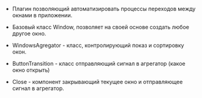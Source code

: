 - Плагин позволяющий автоматизировать процессы переходов между окнами в приложении.

- Базовый класс Window, позволяет на своей основе создать любое другое окно.
- WindowsAgregator - класс, контролирующий показ и сортировку окон.
- ButtonTransition - класс отправляющий сигнал в агрегатор (какое окно открыть)
- Close - компонент закрывающий текущее окно и отправляющее сигнал в агрегатор.
